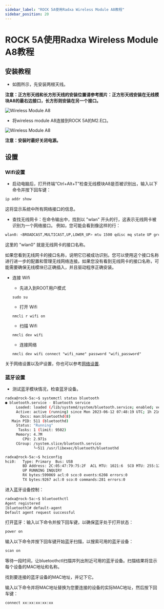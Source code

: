 ```yaml
---
sidebar_label: "ROCK 5A使用Radxa Wireless Module A8教程"
sidebar_position: 20
---
```


# ROCK 5A使用Radxa Wireless Module A8教程

## 安装教程

- 如图所示，先安装两根天线。

**注意：正方形天线和长方形天线的安装位置请参考图片：正方形天线安装在无线模块A8的最右边接口，长方形则安装在另一个接口。**

![Wireless Module A8](/img/accessories/wireless-a8-1.webp)

- 将wireless module A8连接到ROCK 5A的M2.E口。

![Wireless Module A8](/img/accessories/wireless-a8-2.webp)

**注意：安装时最好关闭电源。**

## 设置

### Wifi设置

- 启动电脑后，打开终端“Ctrl+Alt+T”检查无线模块A8是否被识别出，输入以下命令并按下回车键：

```bash
ip addr show
```

这将显示系统中所有网络接口的信息。

- 查找无线网卡：在命令输出中，找到以 "wlan" 开头的行，这表示无线网卡被识别为一个网络接口。
  例如，您可能会看到像这样的行：

```bash
wlan0: <BROADCAST,MULTICAST,UP,LOWER_UP> mtu 1500 qdisc mq state UP group default qlen 1000
```

这里的 "wlan0" 就是无线网卡的接口名称。

如果您看到无线网卡的接口名称，说明它已被成功识别。您可以使用这个接口名称进行进一步的配置和管理无线网络连接。如果您没有看到无线网卡的接口名称，可能需要确保无线模块已正确插入，并且驱动程序正确安装。

- 连接 Wifi

  - 先进入到ROOT用户模式

  ```
  sudo su
  ```

  - 打开 Wifi

  ```
  nmcli r wifi on
  ```

  - 扫描 Wifi

  ```
  nmcli dev wifi
  ```

  - 连接网络

  ```
  nmcli dev wifi connect "wifi_name" password "wifi_password"
  ```

关于网络设置以及IP设置，你也可以参考[网络设置](https://docs.radxa.com/radxa-os/network).

### 蓝牙设置

- 测试蓝牙模块情况，检查蓝牙设备。

```bash
radxa@rock-5a:~$ systemctl status bluetooth
● bluetooth.service - Bluetooth service
     Loaded: loaded (/lib/systemd/system/bluetooth.service; enabled; vendor preset: enabled)
     Active: active (running) since Mon 2023-06-12 07:48:19 UTC; 1h 21min ago
       Docs: man:bluetoothd(8)
   Main PID: 511 (bluetoothd)
     Status: "Running"
      Tasks: 1 (limit: 9502)
     Memory: 4.7M
        CPU: 2.971s
     CGroup: /system.slice/bluetooth.service
             └─511 /usr/libexec/bluetooth/bluetoothd

radxa@rock-5a:~$ hciconfig
hci0:   Type: Primary  Bus: USB
        BD Address: 2C:05:47:79:75:2F  ACL MTU: 1021:6  SCO MTU: 255:12
        UP RUNNING INQUIRY
        RX bytes:599069 acl:0 sco:0 events:6208 errors:0
        TX bytes:9267 acl:0 sco:0 commands:281 errors:0
```

进入蓝牙设备控制：

```bash
radxa@rock-5a:~$ bluetoothctl
Agent registered
[bluetooth]# default-agent
Default agent request successful
```

打开蓝牙：输入以下命令并按下回车键，以确保蓝牙处于打开状态：

```bash
power on
```

输入以下命令并按下回车键开始蓝牙扫描，以搜索可用的蓝牙设备：

```bash
scan on
```

等待一段时间，让bluetoothctl扫描并列出附近可用的蓝牙设备。扫描结果将显示每个设备的MAC地址和名称。

找到要连接的蓝牙设备的MAC地址，并记下它。

输入以下命令并将MAC地址替换为您要连接的设备的实际MAC地址，然后按下回车键：

```bash
connect xx:xx:xx:xx:xx
```
